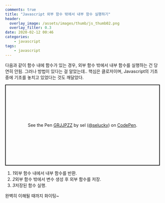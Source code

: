 ```yaml
---
comments: true
title: "Javascript 외부 함수 밖에서 내부 함수 실행하기"
header:
  overlay_image: /assets/images/thumb/js_thumb02.png
  overlay_filter: 0.3
date: 2020-02-12 00:46
categories:
    - javascript
tags:
    - javascript
---
```

다음과 같이 함수 내에 함수가 있는 경우, 외부 함수 밖에서 내부 함수를 실행하는 건 당연히 안됨. 그러나 방법이 있다는 걸 알았는데.. 핵심은 클로저이며, Javascript의 기초 중에 기초를 놓치고 있었다는 것도 깨달았다.

<p class="codepen" data-height="265" data-theme-id="default" data-default-tab="html,result" data-user="selucky" data-slug-hash="GRJJPZZ" style="height: 265px; box-sizing: border-box; display: flex; align-items: center; justify-content: center; border: 2px solid; margin: 1em 0; padding: 1em;" data-pen-title="GRJJPZZ">
  <span>See the Pen <a href="https://codepen.io/selucky/pen/GRJJPZZ">
  GRJJPZZ</a> by sel (<a href="https://codepen.io/selucky">@selucky</a>)
  on <a href="https://codepen.io">CodePen</a>.</span>
</p>
<script async src="https://static.codepen.io/assets/embed/ei.js"></script>

<div class="cont-box type1 mt--normal">
  <ol class="bu-list--num type2">
    <li><em class="num">1</em>외부 함수 내에서 내부 함수를 반환.</li>
    <li><em class="num">2</em>외부 함수 밖에서 변수 생성 후 외부 함수를 저장.</li>
    <li><em class="num">3</em>저장된 함수 실행.</li>
  </ol>
</div>

완벽히 이해될 때까지 화이팅~